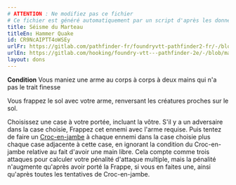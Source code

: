 ```yaml
---
# ATTENTION : Ne modifiez pas ce fichier
# Ce fichier est généré automatiquement par un script d'après les données du module Foundry VTT officiel et de sa traduction
title: Séisme du Marteau
titleEn: Hammer Quake
id: CR9NcAIPTT4oWSEy
urlFr: https://gitlab.com/pathfinder-fr/foundryvtt-pathfinder2-fr/-/blob/master/data/feats/CR9NcAIPTT4oWSEy.htm
urlEn: https://gitlab.com/hooking/foundry-vtt---pathfinder-2e/-/blob/master/packs/data/feats.db/hammer-quake.json
layout: dons
---
```

**Condition** Vous maniez une arme au corps à corps à deux mains qui n'a pas le trait finesse

Vous frappez le sol avec votre arme, renversant les créatures proches sur le sol.

Choisissez une case à votre portée, incluant la vôtre. S'il y a un adversaire dans la case choisie, Frappez cet ennemi avec l'arme requise. Puis tentez de faire un [Croc-en-jambe](../actions/croc-en-jambe.md) à chaque ennemi dans la case choisie plus chaque case adjacente à cette case, en ignorant la condition du Croc-en-jambe relative au fait d'avoir une main libre. Cela compte comme trois attaques pour calculer votre pénalité d'attaque multiple, mais la pénalité n'augmente qu'après avoir porté la Frappe, si vous en faites une, ainsi qu'après toutes les tentatives de Croc-en-jambe.
